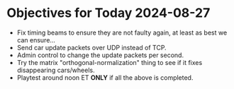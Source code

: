 # Objectives for Today 2024-08-27

- Fix timing beams to ensure they are not faulty again, at least as best we can ensure...
- Send car update packets over UDP instead of TCP.
- Admin control to change the update packets per second.
- Try the matrix "orthogonal-normalization" thing to see if it fixes disappearing cars/wheels.
- Playtest around noon ET **ONLY** if all the above is completed.
